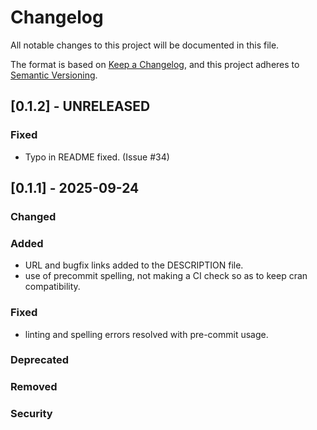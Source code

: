 # Changelog
All notable changes to this project will be documented in this file.

The format is based on [Keep a Changelog](https://keepachangelog.com/en/1.0.0/),
and this project adheres to [Semantic Versioning](https://semver.org/spec/v2.0.0.html).


## [0.1.2] - UNRELEASED

### Fixed
- Typo in README fixed. (Issue #34)

## [0.1.1] - 2025-09-24

### Changed

### Added
- URL and bugfix links added to the DESCRIPTION file.
- use of precommit spelling, not making a CI check so as to keep cran compatibility.

### Fixed
- linting and spelling errors resolved with pre-commit usage.

### Deprecated

### Removed

### Security

